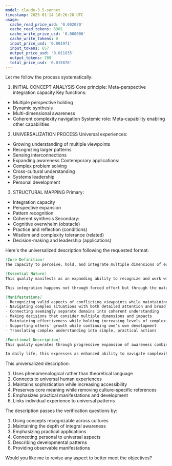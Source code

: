 ```yaml
---
model: claude-3.5-sonnet
timestamp: 2025-01-14 18:26:20 UTC
usage:
  cache_read_price_usd: '0.002070'
  cache_read_tokens: 6901
  cache_write_price_usd: '0.000000'
  cache_write_tokens: 0
  input_price_usd: '0.001971'
  input_tokens: 657
  output_price_usd: '0.011835'
  output_tokens: 789
  total_price_usd: '0.015876'
---
```


Let me follow the process systematically:

1. INITIAL CONCEPT ANALYSIS
Core principle: Meta-perspective integration capacity
Key functions: 
- Multiple perspective holding
- Dynamic synthesis
- Multi-dimensional awareness
- Coherent complexity navigation
Systemic role: Meta-capability enabling other capabilities

2. UNIVERSALIZATION PROCESS
Universal experiences:
- Growing understanding of multiple viewpoints
- Recognizing larger patterns
- Sensing interconnections
- Expanding awareness
Contemporary applications:
- Complex problem solving
- Cross-cultural understanding
- Systems leadership
- Personal development

3. STRUCTURAL MAPPING
Primary:
- Integration capacity
- Perspective expansion
- Pattern recognition
- Coherent synthesis
Secondary:
- Cognitive overwhelm (obstacle)
- Practice and reflection (conditions)
- Wisdom and complexity tolerance (related)
- Decision-making and leadership (applications)

Here's the universalized description following the requested format:

```markdown
[Core Definition]
The capacity to perceive, hold, and integrate multiple dimensions of experience simultaneously while maintaining practical coherence and effectiveness. It represents the mind's natural evolution toward greater inclusiveness and synthesis, expressing through enhanced understanding, decision-making, and action.

[Essential Nature]
This quality manifests as an expanding ability to recognize and work with the inherent complexity of life while maintaining clarity and functionality. It develops through the progressive recognition that reality has many valid perspectives and dimensions, all of which contribute to a fuller understanding. Unlike mere intellectual comprehension, it represents an embodied capacity to navigate multiple viewpoints, levels, and systems while maintaining practical groundedness.

This integration happens not through forced effort but through the natural maturation of awareness, supported by experience and reflection. It enables one to hold seemingly contradictory views simultaneously, recognizing their partial truths and relationships within larger patterns of meaning and functionality.

[Manifestations]
- Recognizing valid aspects of conflicting viewpoints while maintaining clear discernment
- Navigating complex situations with both detailed attention and broad perspective
- Connecting seemingly separate domains into coherent understanding
- Making decisions that consider multiple dimensions and impacts
- Maintaining effectiveness while holding increasing levels of complexity
- Supporting others' growth while continuing one's own development
- Translating complex understanding into simple, practical actions

[Functional Description]
This quality operates through progressive expansion of awareness combined with increasing capacity for synthesis. It develops through cycles of differentiation (recognizing distinct perspectives and dimensions) and integration (seeing their interconnections and patterns). As awareness expands, it naturally seeks greater coherence, leading to more inclusive and nuanced understanding while maintaining practical functionality.

In daily life, this expresses as enhanced ability to navigate complexity with grace, make more comprehensive decisions, and take more effective action. It enables one to maintain clarity amid confusion, find creative solutions to complex problems, and support both individual and collective development. This capacity serves as a meta-skill, enhancing all other capabilities through broader understanding and more integrated application.
```

This universalized description:
1. Uses phenomenological rather than theoretical language
2. Connects to universal human experiences
3. Maintains sophistication while increasing accessibility
4. Preserves core meaning while removing culture-specific references
5. Emphasizes practical manifestations and development
6. Links individual experience to universal patterns

The description passes the verification questions by:
1. Using concepts recognizable across cultures
2. Maintaining the depth of integral awareness
3. Emphasizing practical applications
4. Connecting personal to universal aspects
5. Describing developmental patterns
6. Providing observable manifestations

Would you like me to revise any aspect to better meet the objectives?